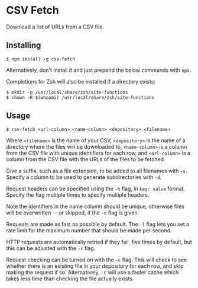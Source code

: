 CSV Fetch
=========

Download a list of URLs from a CSV file.


Installing
----------

    $ npm install -g csv-fetch

Alternatively, don't install it and just prepend the below commands with `npx`.

Completions for Zsh will also be installed if a directory exists:

    $ mkdir -p /usr/local/share/zsh/site-functions
    $ chown -R $(whoami) /usr/local/share/zsh/site-functions


Usage
-----

    $ csv-fetch <url-column> <name-column> <depository> <filename>

Where `<filename>` is the name of your CSV, `<depository>` is the name of a directory where the files will be downloaded to, `<name-column>` is a column from the CSV file with unique identifiers for each row, and `<url-column>` is a column from the CSV file with the URLs of the files to be fetched.

Give a suffix, such as a file extension, to be added to all filenames with `-s`. Specify a column to be used to generate subdirectories with `-d`.

Request headers can be specified using the `-h` flag, in `key: value` format. Specify the flag multiple times to specify multiple headers.

Note the identifiers in the name column should be unique, otherwise files will be overwritten -- or skipped, if the `-c` flag is given.

Requests are made as fast as possible by default. The `-l` flag lets you set a rate limit for the maximum number that should be made per second.

HTTP requests are automatically retried if they fail, five times by default, but this can be adjusted with the `-r` flag.

Request checking can be turned on with the `-c` flag. This will check to see whether there is an existing file in your depository for each row, and skip making the request if so. Alternatively, `-C` will use a faster cache which takes less time than checking the file actually exists.
